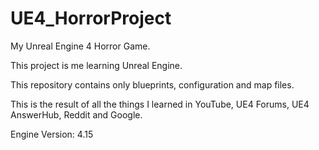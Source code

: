 # UE4_HorrorProject
My Unreal Engine 4 Horror Game.

This project is me learning Unreal Engine.

This repository contains only blueprints, configuration and map files.

This is the result of all the things I learned in YouTube, UE4 Forums, UE4 AnswerHub, Reddit and Google.


Engine Version: 4.15
